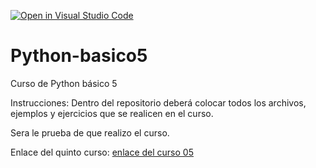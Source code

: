 [![Open in Visual Studio Code](https://classroom.github.com/assets/open-in-vscode-f059dc9a6f8d3a56e377f745f24479a46679e63a5d9fe6f495e02850cd0d8118.svg)](https://classroom.github.com/online_ide?assignment_repo_id=7394113&assignment_repo_type=AssignmentRepo)
# Python-basico5
Curso de Python básico 5

Instrucciones:
Dentro del repositorio deberá colocar todos los archivos, ejemplos y ejercicios que se realicen en el curso.

Sera le prueba de que realizo el curso.

Enlace del quinto curso:
[enlace del curso 05](https://drive.google.com/drive/folders/1EOrxNcmCyGo3HUhGm1mXT5o0EOin4M6x?usp=sharing)
